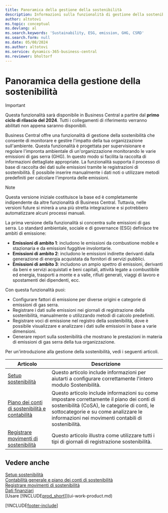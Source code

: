 ```yaml
---
title: Panoramica della gestione della sostenibilità
description: Informazioni sulla funzionalità di gestione della sostenibilità attraverso le informazioni e le risorse fornite.
author: altotovi
ms.topic: conceptual
ms.devlang: al
ms.search.keywords: 'Sustainability, ESG, emission, GHG, CSRD'
ms.search.form: null
ms.date: 05/08/2024
ms.author: altotovi
ms.service: dynamics-365-business-central
ms.reviewer: bholtorf
---
```


# <a name="sustainability-management-overview"></a>Panoramica della gestione della sostenibilità

> [!IMPORTANT]
> Questa funzionalità sarà disponibile in Business Central a partire dal **primo ciclo di rilascio del 2024**. Tutti i collegamenti di riferimento verranno abilitati non appena saranno disponibili.

Business Central offre una funzionalità di gestione della sostenibilità che consente di monitorare e gestire l'impatto della tua organizzazione sull'ambiente. Questa funzionalità è progettata per supervisionare e regolare l'impronta ambientale di un'organizzazione monitorando le varie emissioni di gas serra (GHG). In questo modo si facilita la raccolta di informazioni dettagliate appropriate. La funzionalità supporta il processo di base di raccolta dei dati sulle emissioni tramite le registrazioni di sostenibilità. È possibile inserire manualmente i dati noti o utilizzare metodi predefiniti per calcolare l'impronta delle emissioni.

> [!NOTE]
> Questa versione iniziale costituisce la base ed è completamente indipendente da altre funzionalità di Business Central. Tuttavia, nelle versioni future si mirerà a una più stretta integrazione e si potrebbero automatizzare alcuni processi manuali.

La prima versione della funzionalità si concentra sulle emissioni di gas serra. Lo standard ambientale, sociale e di governance (ESG) definisce tre ambiti di emissione:

- **Emissioni di ambito 1**: includono le emissioni da combustione mobile e stazionaria e da emissioni fuggitive involontarie.
- **Emissioni di ambito 2**: includono le emissioni indirette derivanti dalla generazione di energia acquistata da fornitori di servizi pubblici.
- **Emissioni di ambito 3**: includono un ampio spettro di emissioni, derivanti da beni e servizi acquistati e beni capitali, attività legate a combustibile ed energia, trasporti a monte e a valle, rifiuti generati, viaggi di lavoro e spostamenti dei dipendenti, ecc.

Con questa funzionalità puoi:

- Configurare fattori di emissione per diverse origini e categorie di emissioni di gas serra.
- Registrare i dati sulle emissioni nei giornali di registrazione della sostenibilità, manualmente o utilizzando metodi di calcolo predefiniti.
- Registrare voci di emissione nel registro della sostenibilità, dove è possibile visualizzare e analizzare i dati sulle emissioni in base a varie dimensioni.
- Generare report sulla sostenibilità che mostrano le prestazioni in materia di emissioni di gas serra della tua organizzazione.

Per un'introduzione alla gestione della sostenibilità, vedi i seguenti articoli.

| Articolo | Descrizione |
|---------|-------------|
| [Setup sostenibilità](finance-sustainability-setup.md) | Questo articolo include informazioni per aiutarti a configurare correttamente l'intero modulo Sostenibilità. |
| [Piano dei conti di sostenibilità e contabilità](finance-sustainability-accounts-ledger.md) | Questo articolo include informazioni su come impostare correttamente il piano dei conti di sostenibilità (CoSA), le categorie di conti, le sottocategorie e su come analizzare le informazioni nei movimenti contabili di sostenibilità. |
| [Registrare movimenti di sostenibilità](finance-sustainability-journal.md) | Questo articolo illustra come utilizzare tutti i tipi di giornali di registrazione sostenibilità. |

## <a name="see-also"></a>Vedere anche

[Setup sostenibilità](finance-sustainability-setup.md)  
[Contabilità generale e piano dei conti di sostenibilità](finance-sustainability-accounts-ledger.md)  
[Registrare movimenti di sostenibilità](finance-sustainability-journal.md)  
[Dati finanziari](finance.md)  
[Usare [!INCLUDE[prod_short](includes/prod_short.md)]](ui-work-product.md)  

[!INCLUDE[footer-include](includes/footer-banner.md)]
